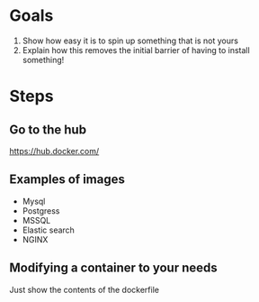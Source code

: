 # Goals
1) Show how easy it is to spin up something that is not yours
2) Explain how this removes the initial barrier of having to install something!

# Steps

## Go to the hub
https://hub.docker.com/

## Examples of images
- Mysql
- Postgress
- MSSQL
- Elastic search
- NGINX

## Modifying a container to your needs
Just show the contents of the dockerfile